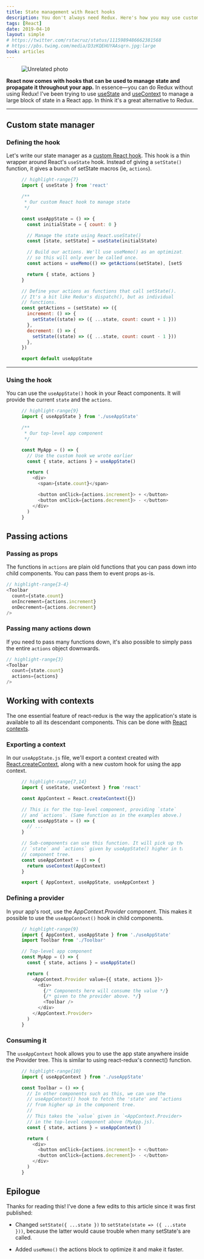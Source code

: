 ```yaml
---
title: State management with React hooks
description: You don't always need Redux. Here's how you may use custom hooks instead
tags: [React]
date: 2019-04-10
layout: simple
# https://twitter.com/rstacruz/status/1115989486662381568
# https://pbs.twimg.com/media/D3zKQEHUYAAsqrn.jpg:large
book: articles
---
```


<Figure cover>
<img src='https://source.unsplash.com/Rs5BQj5zbf8/900x450' alt='Unrelated photo' />
</Figure>

**React now comes with hooks that can be used to manage state and propagate it throughout your app.** In essence&mdash;you can do Redux without using Redux! I've been trying to use [useState][usestate] and [useContext][usecontext] to manage a large block of state in a React app. In think it's a great alternative to Redux.

---

## Custom state manager

### Defining the hook

Let's write our state manager as a [custom React hook][custom]. This hook is a thin wrapper around React's `useState` hook. Instead of giving a `setState()` function, it gives a bunch of setState macros (ie, `actions`).

<Figure code title='useAppState.js'>

```js
// highlight-range{7}
import { useState } from 'react'

/**
 * Our custom React hook to manage state
 */

const useAppState = () => {
  const initialState = { count: 0 }

  // Manage the state using React.useState()
  const [state, setState] = useState(initialState)

  // Build our actions. We'll use useMemo() as an optimization,
  // so this will only ever be called once.
  const actions = useMemo(() => getActions(setState), [setState])

  return { state, actions }
}

// Define your actions as functions that call setState().
// It's a bit like Redux's dispatch(), but as individual
// functions.
const getActions = (setState) => ({
  increment: () => {
    setState((state) => ({ ...state, count: count + 1 }))
  },
  decrement: () => {
    setState((state) => ({ ...state, count: count - 1 }))
  },
})

export default useAppState
```

</Figure>

---

### Using the hook

You can use the `useAppState()` hook in your React components. It will provide the current `state` and the `actions`.

<Figure code title='MyApp.js'>

```js
// highlight-range{9}
import { useAppState } from './useAppState'

/**
 * Our top-level app component
 */

const MyApp = () => {
  // Use the custom hook we wrote earlier
  const { state, actions } = useAppState()

  return (
    <div>
      <span>{state.count}</span>

      <button onClick={actions.increment}> + </button>
      <button onClick={actions.decrement}> - </button>
    </div>
  )
}
```

</Figure>

## Passing actions

### Passing as props

The functions in `actions` are plain old functions that you can pass down into child components.
You can pass them to event props as-is.

<!-- prettier-ignore -->
```js
// highlight-range{3-4}
<Toolbar
  count={state.count}
  onIncrement={actions.increment}
  onDecrement={actions.decrement}
/>
```

### Passing many actions down

If you need to pass many functions down, it's also possible to simply pass the entire `actions` object downwards.

<!-- prettier-ignore -->
```js
// highlight-range{3}
<Toolbar
  count={state.count}
  actions={actions}
/>
```

[custom]: https://reactjs.org/docs/hooks-custom.html

## Working with contexts

The one essential feature of react-redux is the way the application's state is available to all its descendant components. This can be done with [React contexts][context].

### Exporting a context

In our `useAppState.js` file, we'll export a context created with [React.createContext][createcontext], along with a new custom hook for using the app context.

<Figure code title='useAppState.js'>

```js
// highlight-range{7,14}
import { useState, useContext } from 'react'

const AppContext = React.createContext({})

// This is for the top-level component, providing `state`
// and `actions`. (Same function as in the examples above.)
const useAppState = () => {
  // ...
}

// Sub-components can use this function. It will pick up the
// `state` and `actions` given by useAppState() higher in the
// component tree.
const useAppContext = () => {
  return useContext(AppContext)
}

export { AppContext, useAppState, useAppContext }
```

</Figure>

### Defining a provider

In your app's root, use the _AppContext.Provider_ component. This makes it possible to use the `useAppContext()` hook in child components.

<Figure code title='MyApp.js'>

```js
// highlight-range{9}
import { AppContext, useAppState } from './useAppState'
import Toolbar from './Toolbar'

// Top-level app component
const MyApp = () => {
  const { state, actions } = useAppState()

  return (
    <AppContext.Provider value={{ state, actions }}>
      <div>
        {/* Components here will consume the value */}
        {/* given to the provider above. */}
        <Toolbar />
      </div>
    </AppContext.Provider>
  )
}
```

</Figure>

### Consuming it

The `useAppContext` hook allows you to use the app state anywhere inside the Provider tree. This is similar to using react-redux's connect() function.

<Figure code title='Toolbar.js'>

```js
// highlight-range{10}
import { useAppContext } from './useAppState'

const Toolbar = () => {
  // In other components such as this, we can use the
  // useAppContext() hook to fetch the 'state' and 'actions'
  // from higher up in the component tree.
  //
  // This takes the `value` given in `<AppContext.Provider>`
  // in the top-level component above (MyApp.js).
  const { state, actions } = useAppContext()

  return (
    <div>
      <button onClick={actions.increment}> + </button>
      <button onClick={actions.decrement}> - </button>
    </div>
  )
}
```

</Figure>

## Epilogue

Thanks for reading this! I've done a few edits to this article since it was first published:

- Changed `setState({ ...state })` to `setState(state => ({ ...state }))`, because the latter would cause trouble when many setState's are called.

- Added `useMemo()` the actions block to optimize it and make it faster.

[usecontext]: https://reactjs.org/docs/hooks-reference.html#usecontext
[usestate]: https://reactjs.org/docs/hooks-reference.html#usestate
[context]: https://reactjs.org/docs/context.html
[createcontext]: https://reactjs.org/docs/context.html#createcontext

